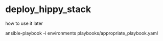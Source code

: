 # deploy_hippy_stack
how to use it later

ansible-playbook -i environments playbooks/appropriate_playbook.yaml